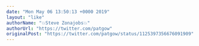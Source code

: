 ```yaml
---
date: "Mon May 06 13:50:13 +0000 2019"
layout: "like"
authorName: "💥Steve Zonajobs💥"
authorUrl: "https://twitter.com/patgow"
originalPost: "https://twitter.com/patgow/status/1125397356676091909"
---
```

